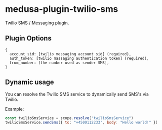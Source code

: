 # medusa-plugin-twilio-sms

Twilio SMS / Messaging plugin.

## Plugin Options

```
{
  account_sid: [twilio messaging account sid] (required),
  auth_token: [twilio massaging authentication token] (required),
  from_number: [the number used as sender SMS],
}
```

## Dynamic usage

You can resolve the Twilio SMS service to dynamically send SMS's via Twilio.

Example:

```js
const twilioSmsService = scope.resolve("twilioSmsService")
twilioSmsService.sendSms({ to: "+4500112233", body: "Hello world!" })
```

